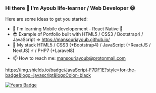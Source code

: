 ### Hi there 👋 I'm Ayoub life-learner / Web Developer 😄

Here are some ideas to get you started:

- 🌱 I'm learning Mobile developement - React Native  🚀
- 😎 Example of Portfolio built with HTML5 / CSS3 / Bootstrap4 / JavaScript => https://mansouriayoub.github.io/
- 🔭 My stack HTML5 / CSS3 (+Bootstrap4) / JavaScript (+ReactJS / NextJS) ⚡ / PHP7 (+Laravel8)
- 📫 How to reach me: mansouriayoub@protonmail.com

https://img.shields.io/badge/JavaScript-F7DF1E?style=for-the-badge&logo=javascript&logoColor=black

[![Years Badge](https://badges.pufler.dev/years/puf17640)](https://badges.pufler.dev)
